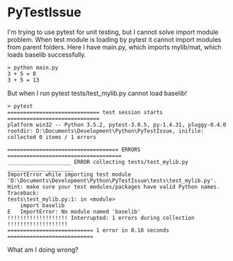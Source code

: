 # PyTestIssue
I'm trying to use pytest for unit testing, but I cannot solve import module problem. When test module is loading by pytest it cannot import modules from parent folders.
Here I have main.py, which imports mylib/mat, which loads baselib successfully.

    > python main.py
    3 + 5 = 8
	3 + 5 = 13

But when I run pytest tests/test_mylib.py cannot load baselib!

	> pytest
	============================= test session starts =============================
	platform win32 -- Python 3.5.2, pytest-3.0.5, py-1.4.31, pluggy-0.4.0
	rootdir: D:\Documents\Development\Python\PyTestIssue, inifile:
	collected 0 items / 1 errors
	
	=================================== ERRORS ====================================
	____________________ ERROR collecting tests/test_mylib.py _____________________
	ImportError while importing test module 'D:\Documents\Development\Python\PyTestIssue\tests\test_mylib.py'.
	Hint: make sure your test modules/packages have valid Python names.
	Traceback:
	tests\test_mylib.py:1: in <module>
    	import baselib
	E   ImportError: No module named 'baselib'
	!!!!!!!!!!!!!!!!!!! Interrupted: 1 errors during collection !!!!!!!!!!!!!!!!!!!
	=========================== 1 error in 0.18 seconds ===========================

What am I doing wrong?